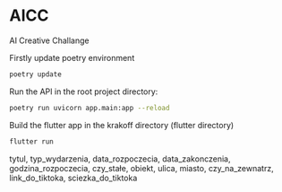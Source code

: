 # AICC
AI Creative Challange

Firstly update poetry environment
``` sh
poetry update
```


Run the API in the root project directory:
```sh
poetry run uvicorn app.main:app --reload
```



Build the flutter app in the krakoff directory (flutter directory)

```sh
flutter run
```

tytul, typ_wydarzenia, data_rozpoczecia, data_zakonczenia, godzina_rozpoczecia, czy_stałe, obiekt, ulica, miasto, czy_na_zewnatrz, link_do_tiktoka, sciezka_do_tiktoka
